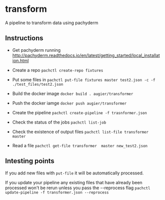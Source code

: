 # transform

A pipeline to transform data using pachyderm

## Instructions

* Get pachyderm running http://pachyderm.readthedocs.io/en/latest/getting_started/local_installation.html

* Create a repo `pachctl create-repo fixtures`

* Put some files in `pachctl put-file fixtures master test2.json -c -f ./test_files/test2.json`

* Build the docker image `docker build . augier/transformer`

* Push the docker iamge `docker push augier/transformer`

* Create the pipeline `pachctl create-pipeline -f trasnformer.json`

* Check the status of the jobs `pachctl list-job`

* Check the existence of output files `pachctl list-file transformer master`

* Read a file `pachctl get-file transformer  master new_test2.json`

## Intesting points

If you add new files with `put-file` it will be automatically processed.

If you update your pipeline any existing files that have already been processed won't be rerun unless you pass the --reprocess flag `pachctl update-pipeline -f transformer.json --reprocess`
